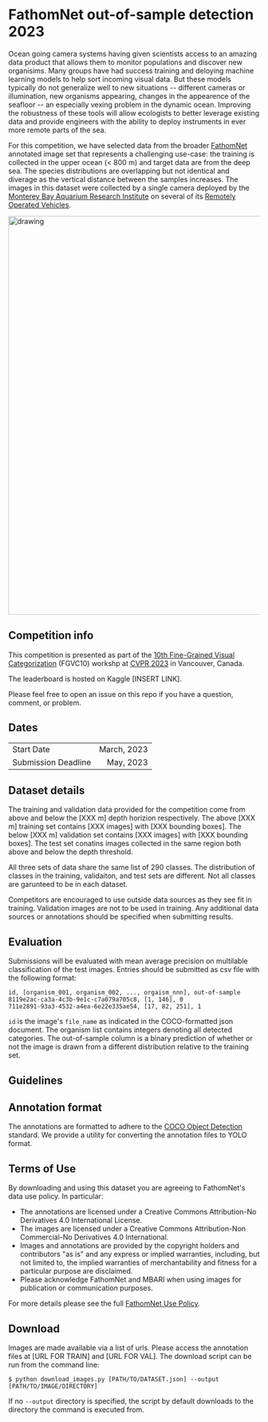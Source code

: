 # FathomNet out-of-sample detection 2023
Ocean going camera systems having given scientists access to an amazing data product that allows them to monitor populations and discover new organisims. Many groups have had success training and deloying machine learning models to help sort incoming visual data. But these models typically do not generalize well to new situations -- different cameras or illumination, new organisms appearing, changes in the appearence of the seafloor -- an especially vexing problem in the dynamic ocean. Improving the robustness of these tools will allow ecologists to better leverage existing data and provide engineers with the ability to deploy instruments in ever more remote parts of the sea. 

For this competition, we have selected data from the broader [FathomNet](https://fathomnet.org/fathomnet/#/) annotated image set that represents a challenging use-case: the training is collected in the upper ocean (< 800 m) and target data are from the deep sea. The species distributions are overlapping but not identical and diverage as the vertical distance between the samples increases. The images in this dataset were collected by a single camera deployed by the [Monterey Bay Aquarium Research Institute](https://www.mbari.org/) on several of its [Remotely Operated Vehicles](https://www.mbari.org/our-work/technologies/vehicles/?visc-qf-vehicle_tax_filter_technology_type%5B%5D=remotely-operated-vehicle-rov).

<img src="https://fathomnet.org/static/m3/framegrabs/Doc%20Ricketts/images/0754/05_22_47_01.png" alt="drawing" width="800"/>

## Competition info

This competition is presented as part of the [10th Fine-Grained Visual Categorization](https://sites.google.com/view/fgvc10/home) (FGVC10) workshp at [CVPR 2023](https://cvpr.thecvf.com/Conferences/2023) in Vancouver, Canada.  

The leaderboard is hosted on Kaggle [INSERT LINK].

Please feel free to open an issue on this repo if you have a question, comment, or problem. 

## Dates
|||
|------|---------------:|
Start Date | March, 2023 |
Submission Deadline | May, 2023 | 

## Dataset details
The training and validation data provided for the competition come from above and below the [XXX m] depth horizion respectively. The above [XXX m] training set contains [XXX images] with [XXX bounding boxes]. The below [XXX m] validation set contains [XXX images] with [XXX bounding boxes]. The test set conatins images collected in the same region both above and below the depth threshold. 

All three sets of data share the same list of 290 classes. The distribution of classes in the training, validaiton, and test sets are different. Not all classes are garunteed to be in each dataset. 

Competitors are encouraged to use outside data sources as they see fit in training. Validation images are not to be used in training. Any additional data sources or annotations should be specified when submitting results.

## Evaluation
Submissions will be evaluated with mean average precision on multilable classification of the test images. Entries should be submitted as csv file with the following format:

```
id, [organism_001, organism_002, ..., orgaism_nnn], out-of-sample
8119e2ac-ca3a-4c3b-9e1c-c7a079a705c8, [1, 146], 0
711e2891-93a3-4532-a4ea-6e22e335ae54, [17, 82, 251], 1
```

`id` is the image's `file_name` as indicated in the COCO-formatted json document. The organism list contains integers denoting all detected categories. The out-of-sample column is a binary prediction of whether or not the image is drawn from a different distribution relative to the training set. 

## Guidelines


## Annotation format
The annotations are formatted to adhere to the [COCO Object Detection](https://cocodataset.org/#format-data) standard. We provide a utility for converting the annotation files to YOLO format. 

## Terms of Use

By downloading and using this dataset you are agreeing to FathomNet's data use policy. In particular:

- The annotations are licensed under a Creative Commons Attribution-No Derivatives 4.0 International License. 
- The images are licensed under a Creative Commons Attribution-Non Commercial-No Derivatives 4.0 International.
- Images and annotations are provided by the copyright holders and contributors "as is" and any express or implied warranties, including, but not limited to, the implied warranties of merchantability and fitness for a particular purpose are disclaimed.
- Please acknowledge FathomNet and MBARI when using images for publication or communication purposes.

For more details please see the full [FathomNet Use Policy](https://fathomnet.org/fathomnet/#/license). 

## Download

Images are made available via a list of urls. Please access the annotation files at [URL FOR TRAIN] and [URL FOR VAL]. The download script can be run from the command line: 

```
$ python download_images.py [PATH/TO/DATASET.json] --output [PATH/TO/IMAGE/DIRECTORY]
```

If no `--output` directory is specified, the script by default downloads to the directory the command is executed from. 
